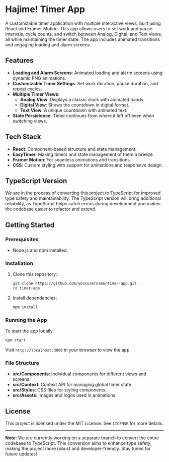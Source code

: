 # Hajime! Timer App

A customizable timer application with multiple interactive views, built using React and Framer Motion. This app allows users to set work and pause intervals, cycle counts, and switch between Analog, Digital, and Text views, all while maintaining the timer state. The app includes animated transitions and engaging loading and alarm screens.

## Features

- **Loading and Alarm Screens**: Animated loading and alarm screens using dynamic PNG animations.
- **Customizable Timer Settings**: Set work duration, pause duration, and repeat cycles.
- **Multiple Timer Views**:
  - **Analog View**: Displays a classic clock with animated hands.
  - **Digital View**: Shows the countdown in digital format.
  - **Text View**: A unique countdown with animated text.
- **State Persistence**: Timer continues from where it left off even when switching views.

## Tech Stack

- **React**: Component-based structure and state management.
- **EasyTimer**: Making timers and state management of them a breeze.
- **Framer Motion**: For seamless animations and transitions.
- **CSS**: Custom styling with support for animations and responsive design.

## TypeScript Version

We are in the process of converting this project to TypeScript for improved type safety and maintainability. The TypeScript version will bring additional reliability, as TypeScript helps catch errors during development and makes the codebase easier to refactor and extend.

## Getting Started

### Prerequisites

- Node.js and npm installed.

### Installation

1. Clone this repository:
   ```bash
   git clone https://github.com/yourusername/timer-app.git
   cd timer-app
   ```
2. Install dependencies:
   ```bash
   npm install
   ```

### Running the App

To start the app locally:
```bash
npm start
```

Visit `http://localhost:3000` in your browser to view the app.

### File Structure

- **src/Components**: Individual components for different views and screens.
- **src/Context**: Context API for managing global timer state.
- **src/Styles**: CSS files for styling components.
- **src/Assets**: Images and logos used in animations.

## License

This project is licensed under the MIT License. See `LICENSE` for more details.

---

**Note**: We are currently working on a separate branch to convert the entire codebase to TypeScript. This conversion aims to enhance type safety, making the project more robust and developer-friendly. Stay tuned for future updates!

